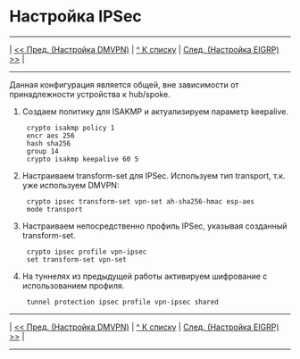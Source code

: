 # Настройка IPSec

---

| [ << Пред. (Настройка DMVPN)](./7_dmvpn.md) | [\^ К списку](../) | [След. (Настройка EIGRP) >>](./9_eigrp.md) |

---

Данная конфигурация является общей, вне зависимости от принадлежности устройства к hub/spoke.

1. Создаем политику для ISAKMP и актуализируем параметр keepalive.

        crypto isakmp policy 1
        encr aes 256
        hash sha256
        group 14
        crypto isakmp keepalive 60 5
        
2. Настраиваем transform-set для IPSec. Используем тип transport, т.к. уже используем DMVPN:

        crypto ipsec transform-set vpn-set ah-sha256-hmac esp-aes 
        mode transport
        
3. Настраиваем непосредственно профиль IPSec, указывая созданный transform-set.

        crypto ipsec profile vpn-ipsec
        set transform-set vpn-set 
        
4. На туннелях из предыдущей работы активируем шифрование с использованием профиля.

        tunnel protection ipsec profile vpn-ipsec shared

---

| [ << Пред. (Настройка DMVPN)](./7_dmvpn.md) | [\^ К списку](../) | [След. (Настройка EIGRP) >>](./9_eigrp.md) |

---
